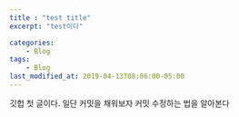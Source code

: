 ```yaml
---
title : "test title"
excerpt: "test이다"

categories:
    - Blog
tags:
    - Blog
last_modified_at: 2019-04-13T08:06:00-05:00
---
```


깃헙 첫 글이다.
일단 커밋을 채워보자
커밋 수정하는 법을 알아본다
